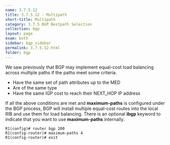 ```yaml
---
name: 3.7.5.12
title: 3.7.5.12 - Multipath
short-title: Multipath
category: 3.7.5 BGP Bestpath Selection
collection: bgp
layout: page
exam: both
sidebar: bgp_sidebar
permalink: 3.7.5.12.html
folder: bgp
---
```

We saw previously that BGP may implement equal-cost load balancing across multiple paths if the paths meet some criteria.
- Have the same set of path attributes up to the MED
- Are of the same type
- Have the same IGP cost to reach their NEXT_HOP IP address

If all the above conditions are met and **maximum-paths** is configured under the BGP process, BGP will install multiple equal-cost routes into the local RIB and use them for load balancing. There is an optional **ibgp** keyword to indicate that you want to use **maximum-paths** internally.
```
R1(config)# router bgp 200
R1(config-router)# maximum-paths 4
R1(config-router)# exit
```
